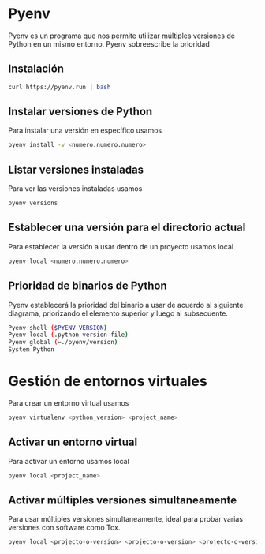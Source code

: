 # Pyenv

Pyenv es un programa que nos permite  utilizar múltiples versiones de Python en un mismo entorno. Pyenv sobreescribe la prioridad

## Instalación

``` bash
curl https://pyenv.run | bash
```

## Instalar versiones de Python

Para instalar una versión en específico usamos

``` bash
pyenv install -v <numero.numero.numero>
```

## Listar versiones instaladas

Para ver las versiones instaladas usamos

``` bash
pyenv versions
```

## Establecer una versión para el directorio actual

Para establecer la versión a usar dentro de un proyecto usamos local

``` bash
pyenv local <numero.numero.numero>
```

## Prioridad de binarios de Python

Pyenv establecerá la prioridad del binario a usar de acuerdo al siguiente diagrama, priorizando el elemento superior y luego al subsecuente.

``` bash
Pyenv shell ($PYENV_VERSION)
Pyenv local (.python-version file)
Pyenv global (~./pyenv/version)
System Python
```

# Gestión de entornos virtuales

Para crear un entorno virtual usamos

``` bash
pyenv virtualenv <python_version> <project_name>
```

## Activar un entorno virtual

Para activar un entorno usamos local

``` bash
pyenv local <project_name>
```

## Activar múltiples versiones simultaneamente

Para usar múltiples versiones simultaneamente, ideal para probar varias versiones con software como Tox.

``` bash
pyenv local <projecto-o-version> <projecto-o-version> <projecto-o-version> ...
```